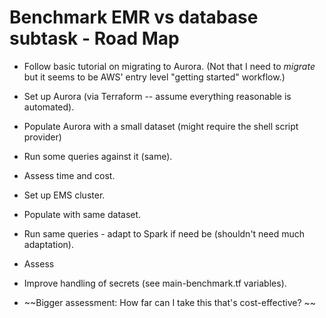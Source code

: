 # Benchmark EMR vs database subtask - Road Map

- Follow basic tutorial on migrating to Aurora. 
(Not that I need to *migrate* but it seems to be AWS' entry level "getting started" workflow.)
- Set up Aurora (via Terraform -- assume everything reasonable is automated).
- Populate Aurora with a small dataset (might require the shell script provider)
- Run some queries against it (same). 
- Assess time and cost.

- Set up EMS cluster.
- Populate with same dataset.
- Run same queries - adapt to Spark if need be (shouldn't need much adaptation).
- Assess

- Improve handling of secrets (see main-benchmark.tf variables).

- ~~Bigger assessment: How far can I take this that's cost-effective? ~~